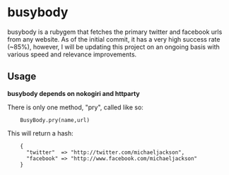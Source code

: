 busybody
=============
busybody is a rubygem that fetches the primary twitter and facebook urls from any website.
As of the initial commit, it has a very high success rate (~85%), however, I will be updating this project on an ongoing basis with various speed and relevance improvements.

Usage
-------------
**busybody depends on nokogiri and httparty**

There is only one method, "pry", called like so:
 
		BusyBody.pry(name,url)
		
This will return a hash:

		{
		  "twitter"  => "http://twitter.com/michaeljackson",
		  "facebook" => "http://www.facebook.com/michaeljackson"
		}